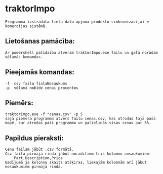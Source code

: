 # traktorImpo
    Programma izstrādāta lielu datu apjoma produktu sinhronizācijai e-komercijas sistēmā.
## Lietošanas pamācība:
    Ar powershell palīdzību atveram traktorImpo.exe failu un galā norādam vēlamās komandas.

## Pieejamās komandas:
    -f  csv faila fialaNosaukums
    -p  vēlamā nobīde cenai procentos

## Piemērs:
    traktorImpo.exe -f "cenas.csv" -p 5
    šajā piemērā programma atvērs failu cenas.csv, kas atrodas tajā pašā mapē, kur atrodas pati programma un palielinās visas cenas par 5%.

## Papildus pieraksti:
    Cenu failam jābūt .csv formātā.
    Csv faila pirmajā rindā jābūt norādītiem trīs kolonnu nosaukumiem:
        Part,Description,Price
    Gadījumā ja kolonnu skaits atšķiras, liekajām kolonnām arī jābut nosaukumiem pirmajā rindā.
